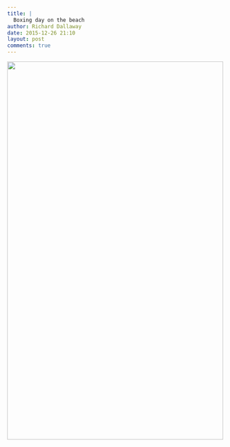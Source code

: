 ```yaml
---
title: |
  Boxing day on the beach
author: Richard Dallaway
date: 2015-12-26 21:10
layout: post
comments: true
---
```


<div><a href="http://static.skitters.dallaway.com/tp__20151226_210951.JPG"><img src="http://static.skitters.dallaway.com/tp_thumb__20151226_210951.JPG" width="500" height="877"/></a></div>


  
      
